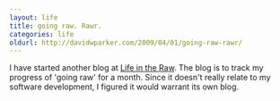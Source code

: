 ```yaml
---
layout: life
title: going raw. Rawr.
categories: life
oldurl: http://davidwparker.com/2009/04/01/going-raw-rawr/
---
```

I have started another blog at [Life in the Raw](http://lifeintheraw.wordpress.com).  The blog is to track my progress of 'going raw' for a month.  Since it doesn't really relate to my software development, I figured it would warrant its own blog.
